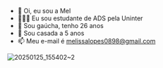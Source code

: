 - 👋 Oi, eu sou a Mel
- 🧑🏼‍💻 Eu sou estudante de ADS pela Uninter
- 🌱 Sou gaúcha, tenho 26 anos
- 💞️ Sou casada a 5 anos
- 📫 Meu e-mail é melissalopes0898@gmail.com

![20250125_155402~2](https://github.com/user-attachments/assets/12c411f6-7391-465a-a2f9-12d43bd797bf)


<!---
melissalp98/melissalp98 is a ✨ special ✨ repository because its `README.md` (this file) appears on your GitHub profile.
You can click the Preview link to take a look at your changes.
--->
